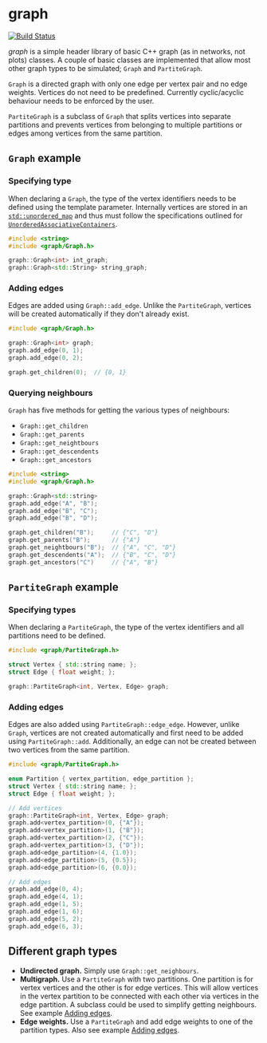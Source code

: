 # graph

[![Build Status](https://travis-ci.org/childsish/graph.svg?branch=master)](https://travis-ci.org/childsish/graph)

*graph* is a simple header library of basic C++ graph (as in networks, not plots) classes. A couple of basic classes are
implemented that allow most other graph types to be simulated; `Graph` and `PartiteGraph`.
 
`Graph` is a directed graph with only one edge per vertex pair and no edge weights. Vertices do not need to be
  predefined. Currently cyclic/acyclic behaviour needs to be enforced by the user. 
  
`PartiteGraph` is a subclass of `Graph` that splits vertices into separate partitions and prevents vertices from
  belonging to multiple partitions or edges among vertices from the same partition.

## `Graph` example

### Specifying type

When declaring a `Graph`, the type of the vertex identifiers needs to be defined using the template parameter. Internally
vertices are stored in an [`std::unordered_map`](1) and thus must follow the specifications outlined for
[`UnorderedAssociativeContainers`](2).

```cpp
#include <string>
#include <graph/Graph.h>

graph::Graph<int> int_graph;
graph::Graph<std::String> string_graph;
```

### Adding edges

Edges are added using `Graph::add_edge`. Unlike the `PartiteGraph`, vertices will be created automatically if they don't
already exist. 

```cpp
#include <graph/Graph.h>

graph::Graph<int> graph;
graph.add_edge(0, 1);
graph.add_edge(0, 2);

graph.get_children(0);  // {0, 1}
```

### Querying neighbours

`Graph` has five methods for getting the various types of neighbours:
* `Graph::get_children`
* `Graph::get_parents`
* `Graph::get_neightbours`
* `Graph::get_descendents`
* `Graph::get_ancestors` 

```cpp
#include <string>
#include <graph/Graph.h>

graph::Graph<std::string>
graph.add_edge("A", "B");
graph.add_edge("B", "C");
graph.add_edge("B", "D");

graph.get_children("B");     // {"C", "D"}
graph.get_parents("B");      // {"A"}
graph.get_neightbours("B");  // {"A", "C", "D"}
graph.get_descendents("A");  // {"B", "C", "D"}
graph.get_ancestors("C")     // {"A", "B"}
```

## `PartiteGraph` example

### Specifying types

When declaring a `PartiteGraph`, the type of the vertex identifiers and all partitions need to be defined.

```cpp
#include <graph/PartiteGraph.h>

struct Vertex { std::string name; };
struct Edge { float weight; };

graph::PartiteGraph<int, Vertex, Edge> graph;
```

### Adding edges

Edges are also added using `PartiteGraph::edge_edge`. However, unlike `Graph`, vertices are not created automatically
and first need to be added using `PartiteGraph::add`. Additionally, an edge can not be created between two
vertices from the same partition.

```cpp
#include <graph/PartiteGraph.h>

enum Partition { vertex_partition, edge_partition };
struct Vertex { std::string name; };
struct Edge { float weight; };

// Add vertices
graph::PartiteGraph<int, Vertex, Edge> graph;
graph.add<vertex_partition>(0, {"A"});
graph.add<vertex_partition>(1, {"B"});
graph.add<vertex_partition>(2, {"C"});
graph.add<vertex_partition>(3, {"D"});
graph.add<edge_partition>(4, {1.0});
graph.add<edge_partition>(5, {0.5});
graph.add<edge_partition>(6, {0.0});

// Add edges
graph.add_edge(0, 4);
graph.add_edge(4, 1);
graph.add_edge(1, 5);
graph.add_edge(1, 6);
graph.add_edge(5, 2);
graph.add_edge(6, 3);
```

## Different graph types

* **Undirected graph.** Simply use `Graph::get_neighbours`.
* **Multigraph.** Use a `PartiteGraph` with two partitions. One partition is for vertex vertices and the other is for
 edge vertices. This will allow vertices in the vertex partition to be connected with each other via vertices in the
 edge partition. A subclass could be used to simplify getting neighbours. See example [Adding edges](#adding-edges-1).
* **Edge weights.** Use a `PartiteGraph` and add edge weights to one of the partition types. Also see example
[Adding edges](#adding-edges-1).


[1]: http://en.cppreference.com/w/cpp/container/unordered_map
[2]: http://en.cppreference.com/w/cpp/concept/UnorderedAssociativeContainer
